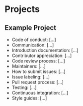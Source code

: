 # Projects

## Example Project
* Code of conduct: [...]
* Communication: [...]
* Introduction documentation: [...]
* Contributor appreciation: [...]
* Code review process: [...]
* Maintainers: [...]
* How to submit issues: [...]
* Issue labeling: [...]
* Pull request process: [...]
* Testing: [...]
* Continuous integration: [...]
* Style guides: [...]
